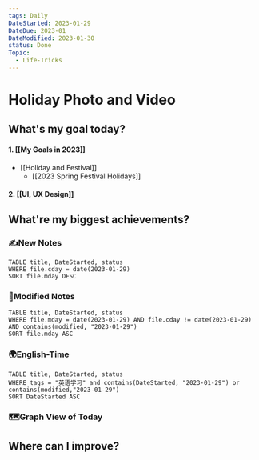 ```yaml
---
tags: Daily
DateStarted: 2023-01-29
DateDue: 2023-01
DateModified: 2023-01-30
status: Done
Topic:
  - Life-Tricks
---
```


# Holiday Photo and Video

## What's my goal today?

#### 1. [[My Goals in 2023]]

- [[Holiday and Festival]]
  - [[2023 Spring Festival Holidays]]

#### 2. [[UI, UX Design]]

## What're my biggest achievements?

### ✍️New Notes

```dataview
TABLE title, DateStarted, status
WHERE file.cday = date(2023-01-29)
SORT file.mday DESC
```

### 📝Modified Notes

```dataview
TABLE title, DateStarted, status
WHERE file.mday = date(2023-01-29) AND file.cday != date(2023-01-29) AND contains(modified, "2023-01-29")
SORT file.mday ASC
```

### 🌍English-Time

```dataview
TABLE title, DateStarted, status
WHERE tags = "英语学习" and contains(DateStarted, "2023-01-29") or contains(modified,"2023-01-29")
SORT DateStarted ASC
```

### 🗺️Graph View of Today

## Where can I improve?
